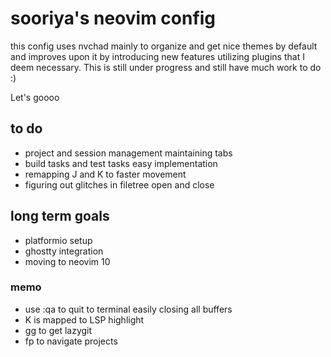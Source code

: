 # sooriya's neovim config

this config uses nvchad mainly to organize and get nice themes by default and improves upon it by introducing new features utilizing plugins that I deem necessary.
This is still under progress and still have much work to do :)

Let's goooo

## to do
- project and session management maintaining tabs
- build tasks and test tasks easy implementation
- remapping J and K to faster movement
- figuring out glitches in filetree open and close

## long term goals
- platformio setup
- ghostty integration
- moving to neovim 10

### memo
- use :qa to quit to terminal easily closing all buffers
- K is mapped to LSP highlight
- <leader>gg to get lazygit
- <leader>fp to navigate projects
